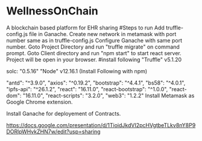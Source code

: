 # WellnessOnChain
A blockchain based platform for EHR sharing
#Steps to run
Add truffle-config.js file in Ganache.
Create new network in metamask with port number same as in truffle-config.js
Configure Ganache with same port number.
Goto Project Directory and run "truffle migrate" on command prompt.
Goto Client directory and run "npm start" to start react server.
Project will be open in your browser.
#install following
"Truffle" v5.1.20

solc: "0.5.16"
"Node" v12.16.1 (Install Following with npm)

"antd": "^3.9.0",
"axios": "^0.19.2",
"bootstrap": "^4.4.1",
"bs58": "^4.0.1",
"ipfs-api": "^26.1.2",
"react": "16.11.0",
"react-bootstrap": "^1.0.0",
"react-dom": "16.11.0",
"react-scripts": "3.2.0",
"web3": "1.2.2"
Install Metamask as Google Chrome extension.

Install Ganache for deployement of Contracts.

https://docs.google.com/presentation/d/1TioidJkdVI2pcHVgtbeTLkv8nY8P9DORlpWHvkZHN7w/edit?usp=sharing
